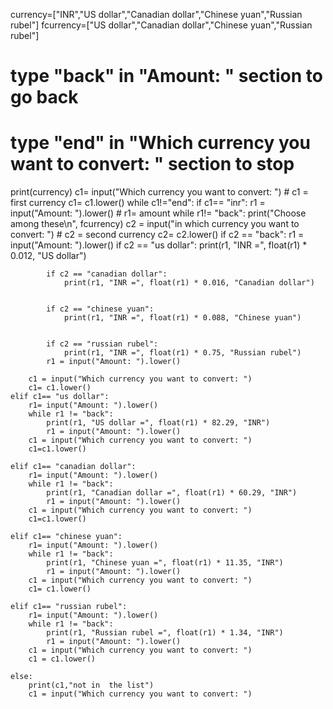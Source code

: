 currency=["INR","US dollar","Canadian dollar","Chinese yuan","Russian rubel"]
fcurrency=["US dollar","Canadian dollar","Chinese yuan","Russian rubel"]


# type "back" in "Amount: " section to go back
# type "end" in "Which currency you want to convert: " section to stop

print(currency)
c1= input("Which currency you want to convert: ") # c1 = first currency
c1= c1.lower()
while c1!="end":
    if c1== "inr":
        r1 = input("Amount: ").lower()   # r1= amount
        while r1!= "back":
            print("Choose among these\n", fcurrency)
            c2 = input("in which currency you want to convert: ") # c2 = second currency
            c2= c2.lower()
            if c2 == "back":
                r1 = input("Amount: ").lower()
            if c2 == "us dollar":
                print(r1, "INR =", float(r1) * 0.012, "US dollar")


            if c2 == "canadian dollar":
                print(r1, "INR =", float(r1) * 0.016, "Canadian dollar")


            if c2 == "chinese yuan":
                print(r1, "INR =", float(r1) * 0.088, "Chinese yuan")


            if c2 == "russian rubel":
                print(r1, "INR =", float(r1) * 0.75, "Russian rubel")
            r1 = input("Amount: ").lower()

        c1 = input("Which currency you want to convert: ")
        c1= c1.lower()
    elif c1== "us dollar":
        r1= input("Amount: ").lower()
        while r1 != "back":
            print(r1, "US dollar =", float(r1) * 82.29, "INR")
            r1 = input("Amount: ").lower()
        c1 = input("Which currency you want to convert: ")
        c1=c1.lower()

    elif c1== "canadian dollar":
        r1= input("Amount: ").lower()
        while r1 != "back":
            print(r1, "Canadian dollar =", float(r1) * 60.29, "INR")
            r1 = input("Amount: ").lower()
        c1 = input("Which currency you want to convert: ")
        c1=c1.lower()

    elif c1== "chinese yuan":
        r1= input("Amount: ").lower()
        while r1 != "back":
            print(r1, "Chinese yuan =", float(r1) * 11.35, "INR")
            r1 = input("Amount: ").lower()
        c1 = input("Which currency you want to convert: ")
        c1= c1.lower()

    elif c1== "russian rubel":
        r1= input("Amount: ").lower()
        while r1 != "back":
            print(r1, "Russian rubel =", float(r1) * 1.34, "INR")
            r1 = input("Amount: ").lower()
        c1 = input("Which currency you want to convert: ")
        c1 = c1.lower()

    else:
        print(c1,"not in  the list")
        c1 = input("Which currency you want to convert: ")

